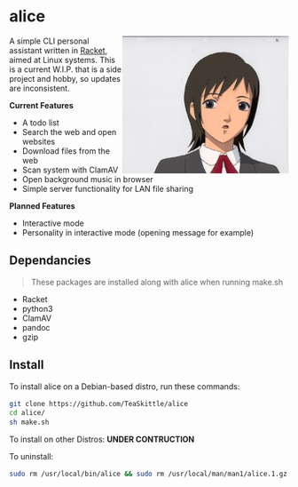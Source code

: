# alice

<img src ="alice.jpeg" align="right" alt="Alice logo" width="300">

A simple CLI personal assistant written in [Racket](https://racket-lang.org/), aimed at Linux systems. This is a current W.I.P. that is a side project and hobby, so updates are inconsistent.

**Current Features**

+ A todo list
+ Search the web and open websites
+ Download files from the web
+ Scan system with ClamAV
+ Open background music in browser
+ Simple server functionality for LAN file sharing

**Planned Features**

+ Interactive mode
+ Personality in interactive mode (opening message for example)

## Dependancies

> These packages are installed along with alice when running make.sh

+ Racket
+ python3
+ ClamAV
+ pandoc
+ gzip

## Install

To install alice on a Debian-based distro, run these commands:
```Bash
git clone https://github.com/TeaSkittle/alice
cd alice/
sh make.sh
```
To install on other Distros:
**UNDER CONTRUCTION**

To uninstall:
```Bash
sudo rm /usr/local/bin/alice && sudo rm /usr/local/man/man1/alice.1.gz
```

